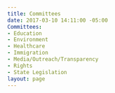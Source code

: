 ```yaml
---
title: Committees
date: 2017-03-10 14:11:00 -05:00
Committees:
- Education
- Environment
- Healthcare
- Immigration
- Media/Outreach/Transparency
- Rights
- State Legislation
layout: page
---
```


